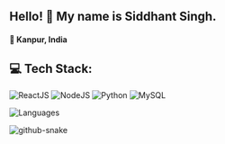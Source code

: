 ## Hello! 👋 My name is Siddhant Singh.

#### 📍 Kanpur, India

## 💻 Tech Stack:

![ReactJS](https://img.shields.io/badge/React-61DAFB?logo=react&logoColor=black&style=for-the-badge)
![NodeJS](https://img.shields.io/badge/Node.js-339933?logo=Node.js&logoColor=white)
![Python](https://img.shields.io/badge/python-3670A0?style=for-the-badge&logo=python&logoColor=ffdd54)
![MySQL](https://img.shields.io/badge/MySQL-4479A1?logo=mysql&logoColor=white&style=for-the-badge)

![Languages](https://github-readme-stats.vercel.app/api/top-langs?username=beepsid&locale=en&hide_title=true&layout=compact&card_width=320&langs_count=6&theme=react&hide_border=true)

<picture>
  <source media="(prefers-color-scheme: dark)" srcset="https://raw.githubusercontent.com/beepsid/beepsid/output/github-snake-dark.svg" />
  <source media="(prefers-color-scheme: light)" srcset="https://raw.githubusercontent.com/beepsid/beepsid/output/github-snake.svg" />
  <img alt="github-snake" src="https://raw.githubusercontent.com/beepsid/beepsid/beepsid/github-snake.svg" />
</picture>
